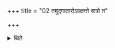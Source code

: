 +++
title = "02 तमुद्गातारोऽवक्षन्ते सत्रो त"

+++

<details><summary>थिते</summary>

तमुद्गातारोऽवक्षन्ते सत्रो त एतद्यदु त इहेति २
</details>
